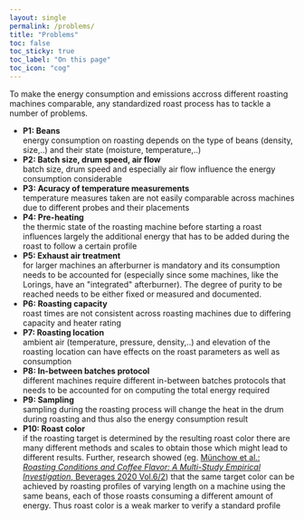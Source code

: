 ```yaml
---
layout: single
permalink: /problems/
title: "Problems"
toc: false
toc_sticky: true
toc_label: "On this page"
toc_icon: "cog"
---
```



To make the energy consumption and emissions accross different roasting machines comparable, any standardized roast process has to tackle a number of problems.

* **P1: Beans**  
energy consumption on roasting depends on the type of beans (density, size,..) and their state (moisture, temperature,..)
* **P2: Batch size, drum speed, air flow**  
batch size, drum speed and especially air flow influence the energy consumption considerable
* **P3: Acuracy of temperature measurements**  
temperature measures taken are not easily comparable across machines due to different probes and their placements
* **P4: Pre-heating**  
the thermic state of the roasting machine before starting a roast influences largely the additional energy that has to be added during the roast to follow a certain profile
* **P5: Exhaust air treatment**  
for larger machines an afterburner is mandatory and its consumption needs to be accounted for (especially since some machines, like the Lorings, have an "integrated" afterburner). The degree of purity to be reached needs to be either fixed or measured and documented.
* **P6: Roasting capacity**  
roast times are not consistent across roasting machines due to differing capacity and heater rating
* **P7: Roasting location**  
ambient air (temperature, pressure, density,..) and elevation of the roasting location can have effects on the roast parameters as well as consumption
* **P8: In-between batches protocol**  
different machines require different in-between batches protocols that needs to be accounted for on computing the total energy required
* **P9: Sampling**  
sampling during the roasting process will change the heat in the drum during roasting and thus also the energy consumption result
* **P10: Roast color**  
if the roasting target is determined by the resulting roast color there are many different methods and scales to obtain those which might lead to different results. Further, research showed (eg. [Münchow et al.: _Roasting Conditions and Coffee Flavor: A Multi-Study Empirical Investigation_, Beverages 2020 Vol.6/2](https://www.mdpi.com/2306-5710/6/2/29)) that the same target color can be achieved by roasting profiles of varying length on a machine using the same beans, each of those roasts consuming a different amount of energy. Thus roast color is a weak marker to verify a standard profile
